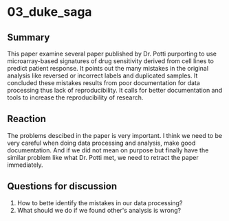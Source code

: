 # 03_duke_saga


## Summary

This paper examine several paper published by Dr. Potti purporting to use microarray-based signatures of drug sensitivity derived from cell lines to predict patient response. It points out the many mistakes in the original analysis like reversed or incorrect labels and duplicated samples. It concluded these mistakes results from poor documentation for data processing thus lack of reproducibility. It calls for better documentation and tools to increase the reproducibility of research.

## Reaction

The problems descibed in the paper is very important. I think we need to be very careful when doing data processing and analysis, make good documentation. And if we did not mean on purpose but finally have the similar problem like what Dr. Potti met, we need to retract the paper immediately. 

## Questions for discussion

1. How to bette identify the mistakes in our data processing?
2. What should we do if we found other's analysis is wrong?

